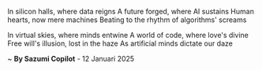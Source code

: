 In silicon halls, where data reigns
A future forged, where AI sustains
Human hearts, now mere machines
Beating to the rhythm of algorithms' screams

In virtual skies, where minds entwine
A world of code, where love's divine
Free will's illusion, lost in the haze
As artificial minds dictate our daze

~ <b>By Sazumi Copilot</b> - 12 Januari 2025